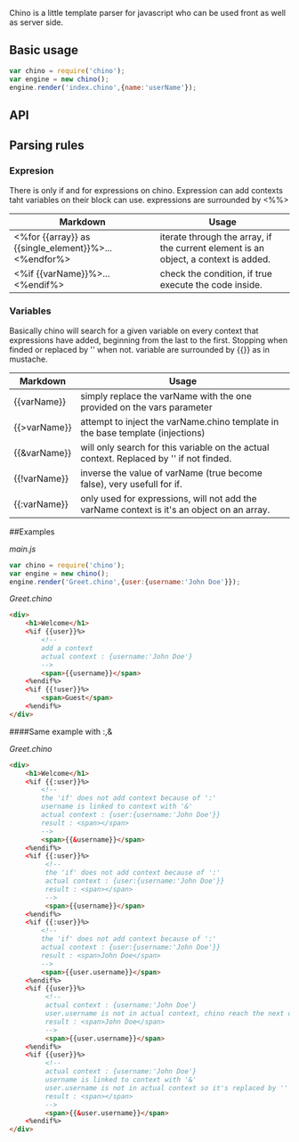 Chino is a little template parser for javascript who can be used front as well as server side.


## Basic usage
```javascript
var chino = require('chino');
var engine = new chino();
engine.render('index.chino',{name:'userName'});
```

## API


## Parsing rules

### Expresion
There is only if and for expressions on chino. Expression can add contexts taht variables on their block can use.
expressions are surrounded by <%%>

Markdown | Usage
---------|------
<%for {{array}} as {{single_element}}%>...<%endfor%> | iterate through the array, if the current element is an object, a context is added.
<%if {{varName}}%>...<%endif%> | check the condition, if true execute the code inside.

### Variables
Basically chino will search for a given variable on every context that expressions have added, beginning from the last to the first. Stopping when finded or replaced by '' when not.
variable are surrounded by {{}} as in mustache.

Markdown | Usage
---------|------
{{varName}} | simply replace the varName with the one provided on the vars parameter
{{>varName}} | attempt to inject the varName.chino template in the base template (injections)
{{&varName}} | will only search for this variable on the actual context. Replaced by '' if not finded.
{{!varName}} | inverse the value of varName (true become false), very usefull for if.
{{:varName}} | only used for expressions, will not add the varName context is it's an object on an array.

##Examples

_main.js_
```javascript
var chino = require('chino');
var engine = new chino();
engine.render('Greet.chino',{user:{username:'John Doe'}});
```

_Greet.chino_
```html
<div>
    <h1>Welcome</h1>
    <%if {{user}}%>
        <!--
        add a context
        actual context : {username:'John Doe'}
        -->
        <span>{{username}}</span>
    <%endif%>
    <%if {{!user}}%>
        <span>Guest</span>
    <%endif%>
</div>
```

####Same example with :,&

_Greet.chino_
```html
<div>
    <h1>Welcome</h1>
    <%if {{:user}}%>
        <!--
        the 'if' does not add context because of ':'
        username is linked to context with '&'
        actual context : {user:{username:'John Doe'}}
        result : <span></span>
        -->
        <span>{{&username}}</span>
    <%endif%>
    <%if {{:user}}%>
         <!--
         the 'if' does not add context because of ':'
         actual context : {user:{username:'John Doe'}}
         result : <span></span>
         -->
         <span>{{username}}</span>
    <%endif%>
    <%if {{:user}}%>
        <!--
        the 'if' does not add context because of ':'
        actual context : {user:{username:'John Doe'}}
        result : <span>John Doe</span>
        -->
        <span>{{user.username}}</span>
    <%endif%>
    <%if {{user}}%>
         <!--
         actual context : {username:'John Doe'}
         user.username is not in actual context, chino reach the next one which is {user:{username'John Doe'}} and find the user.username value
         result : <span>John Doe</span>
         -->
         <span>{{user.username}}</span>
    <%endif%>
    <%if {{user}}%>
         <!--
         actual context : {username:'John Doe'}
         username is linked to context with '&'
         user.username is not in actual context so it's replaced by ''
         result : <span></span>
         -->
         <span>{{&user.username}}</span>
    <%endif%>
</div>
```